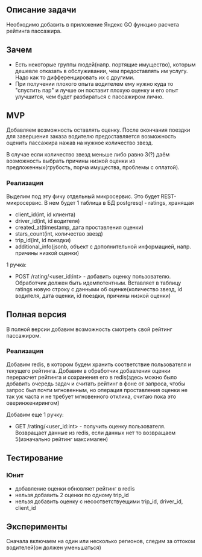 ## Описание задачи
Необходимо добавить в приложение Яндекс GO функцию расчета рейтинга пассажира.

## Зачем
- Есть некоторые группы людей(напр. портящие имущество), которым дешевле отказать в обслуживании, чем предоставлять им услугу. Надо как то дифференцировать их с другими.
- При получении плохого опыта водителем ему нужно куда то "спустить пар" и лучше он поставит плохую оценку и его опыт улучшится, чем будет разбираться с пассажиром лично.

## MVP
Добавляем возможность оставлять оценку. После окончания поездки для завершения заказа водителю предоставляется возможность оценить пассажира нажав на нужное количество звезд. 

В случае если количество звезд меньше либо равно 3(?) даём возможность выбрать причины низкой оценки из предложенных(грубость, порча имущества, проблемы с оплатой).

### Реализация
Выделим под эту фичу отдельный микросервис. Это будет REST-микросервис. В нем будет 1 таблица в БД postgresql - ratings, хранящая 
- client_id(int, id клиента)
- driver_id(int, id водителя)
- created_at(timestamp, дата проставления оценки)
- stars_count(int, количество звезд)
- trip_id(int, id поездки)
- additional_info(jsonb, объект с дополнительной информацией, напр. причины низкой оценки)

1 ручка:

- POST /rating/<user_id:int> - добавить оценку пользователю. Обработчик должен быть идемпотентным. Вставляет в таблицу ratings новую строку с данными об оценке(количество звезд, id водителя, дата оценки, id поездки, причины низкой оценки)

## Полная версия
В полной версии добавим возможность смотреть свой рейтинг пассажиром.

### Реализация
Добавим redis, в котором будем хранить соответствие пользователя и текущего рейтинга. Добавим в обработчик добавления оценки перерасчет рейтинга и сохранения его в redis(здесь можно было добавить очередь задач и считать рейтинг в фоне от запроса, чтобы запрос был почти мгновенным, но операция проставления оценки не так уж часта и не требует мгновенного отклика, считаю пока это оверинженирингом)

Добавим еще 1 ручку:
- GET /rating/<user_id:int> - получить оценку пользователя. Возвращает данные из redis, если данных нет то возвращаем 5(изначально рейтинг максимален)

## Тестирование

### Юнит
- добавление оценки обновляет рейтинг в redis
- нельзя добавить 2 оценки по одному trip_id
- нельзя добавить оценку с несоответствуещими trip_id, driver_id, client_id

## Эксперименты
Сначала включаем на один или несколько регионов, следим за оттоком водителей(он должен уменьшаться)